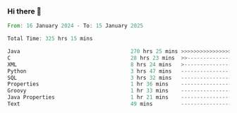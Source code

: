 ### Hi there 👋

<!--
**luoxuanzao/luoxuanzao** is a ✨ _special_ ✨ repository because its `README.md` (this file) appears on your GitHub profile.

Here are some ideas to get you started:

- 🔭 I’m currently working on ...
- 🌱 I’m currently learning ...
- 👯 I’m looking to collaborate on ...
- 🤔 I’m looking for help with ...
- 💬 Ask me about ...
- 📫 How to reach me: ...
- 😄 Pronouns: ...
- ⚡ Fun fact: ...
-->

<!--START_SECTION:waka-->

```rust
From: 16 January 2024 - To: 15 January 2025

Total Time: 325 hrs 15 mins

Java                                   270 hrs 25 mins >>>>>>>>>>>>>>>>>>>>>----   83.11 %
C                                      28 hrs 23 mins  >>-----------------------   08.73 %
XML                                    8 hrs 24 mins   >------------------------   02.59 %
Python                                 3 hrs 47 mins   -------------------------   01.16 %
SQL                                    3 hrs 32 mins   -------------------------   01.09 %
Properties                             1 hr 36 mins    -------------------------   00.49 %
Groovy                                 1 hr 33 mins    -------------------------   00.48 %
Java Properties                        1 hr 21 mins    -------------------------   00.42 %
Text                                   49 mins         -------------------------   00.25 %
```

<!--END_SECTION:waka-->